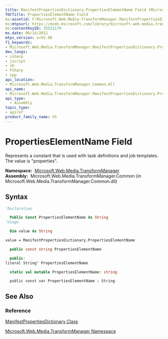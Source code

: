 ```yaml
---
title: ManifestPropertiesDictionary.PropertiesElementName Field (Microsoft.Web.Media.TransformManager)
TOCTitle: PropertiesElementName Field
ms:assetid: F:Microsoft.Web.Media.TransformManager.ManifestPropertiesDictionary.PropertiesElementName
ms:mtpsurl: https://msdn.microsoft.com/library/microsoft.web.media.transformmanager.manifestpropertiesdictionary.propertieselementname(v=VS.90)
ms:contentKeyID: 35521179
ms.date: 06/14/2012
mtps_version: v=VS.90
f1_keywords:
- Microsoft.Web.Media.TransformManager.ManifestPropertiesDictionary.PropertiesElementName
dev_langs:
- csharp
- jscript
- vb
- FSharp
- cpp
api_location:
- Microsoft.Web.Media.TransformManager.Common.dll
api_name:
- Microsoft.Web.Media.TransformManager.ManifestPropertiesDictionary.PropertiesElementName
api_type:
  - Assembly
topic_type:
- apiref
product_family_name: VS
---
```


# PropertiesElementName Field

Represents a constant that is used with task definitions and job templates. The value is "properties".

**Namespace:**  [Microsoft.Web.Media.TransformManager](microsoft-web-media-transformmanager-namespace.md)  
**Assembly:**  Microsoft.Web.Media.TransformManager.Common (in Microsoft.Web.Media.TransformManager.Common.dll)

## Syntax

```vb
'Declaration

  Public Const PropertiesElementName As String
'Usage

  Dim value As String

value = ManifestPropertiesDictionary.PropertiesElementName
```

```csharp
  public const string PropertiesElementName
```

```cpp
  public:
literal String^ PropertiesElementName
```

``` fsharp
  static val mutable PropertiesElementName: string
```

```jscript
  public const var PropertiesElementName : String
```

## See Also

### Reference

[ManifestPropertiesDictionary Class](manifestpropertiesdictionary-class-microsoft-web-media-transformmanager.md)

[Microsoft.Web.Media.TransformManager Namespace](microsoft-web-media-transformmanager-namespace.md)

